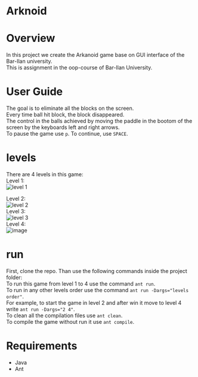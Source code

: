 # Arknoid

# Overview
In this project we create the Arkanoid game base on GUI interface of the Bar-Ilan university. <br>
This is assignment in the oop-course of Bar-Ilan University. <br>

# User Guide
The goal is to eliminate all the blocks on the screen. <br>
Every time ball hit block, the block disappeared. <br>
The control in the balls achieved by moving the paddle in the bootom of the screen by the keyboards left and right arrows. <br>
To pause the game use `p`. To continue, use `SPACE`. <br>

# levels
There are 4 levels in this game: <br>
Level 1: <br>
![level 1](https://user-images.githubusercontent.com/118112616/234208966-ec0da81e-89cc-412b-9b3b-b07d84719277.png) <br>

Level 2: <br>
![level 2](https://user-images.githubusercontent.com/118112616/234210279-d1cf539f-652d-49e6-9459-abbf8a01a46e.png) <br>
Level 3: <br>
![level 3](https://user-images.githubusercontent.com/118112616/234210833-20dd8240-5adc-423f-87af-1a61747ef55a.png) <br>
Level 4: <br>
![image](https://user-images.githubusercontent.com/118112616/234214911-c4a8d024-b9e5-4ff1-9aa9-4660781fc009.png) <br>

# run <br>
First, clone the repo. Than use the following commands inside the project folder: <br>
To run this game from level 1 to 4 use the command `ant run`. <br>
To run in any other levels order use the command `ant run -Dargs="levels order"`. <br> For example, to start the game in level 2 and after win it move to level 4 write `ant run -Dargs="2 4"`. <br>
To clean all the compilation files use `ant clean`. <br>
To compile the game without run it use `ant compile`. <br>

# Requirements
- Java
- Ant
